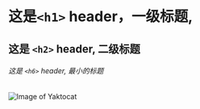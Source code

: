  # 这是`<h1>` header，一级标题,

## 这是 `<h2>` header, 二级标题

###### 这是 `<h6>` header, 最小的标题
![Image of Yaktocat](https://octodex.github.com/images/yaktocat.png)
